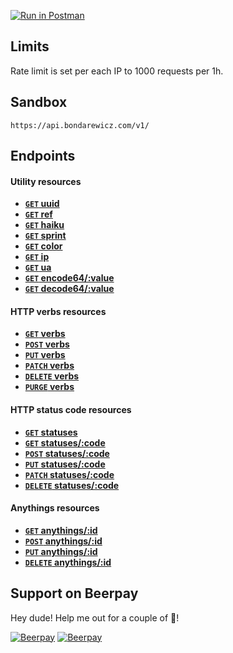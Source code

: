 [![Run in Postman](https://run.pstmn.io/button.svg)](https://app.getpostman.com/run-collection/2c19f5b3298aa50db70d)

## Limits
Rate limit is set per each IP to 1000 requests per 1h.

## Sandbox
`https://api.bondarewicz.com/v1/`

## Endpoints

#### Utility resources

- **[<code>GET</code> uuid](https://github.com/bondarewicz/api/blob/master/docs/utility/GET_uuid.md)**
- **[<code>GET</code> ref](https://github.com/bondarewicz/api/blob/master/docs/utility/GET_ref.md)**
- **[<code>GET</code> haiku](https://github.com/bondarewicz/api/blob/master/docs/utility/GET_haiku.md)**
- **[<code>GET</code> sprint](https://github.com/bondarewicz/api/blob/master/docs/utility/GET_sprint.md)**
- **[<code>GET</code> color](https://github.com/bondarewicz/api/blob/master/docs/utility/GET_color.md)**
- **[<code>GET</code> ip](https://github.com/bondarewicz/api/blob/master/docs/utility/GET_ip.md)**
- **[<code>GET</code> ua](https://github.com/bondarewicz/api/blob/master/docs/utility/GET_ua.md)**
- **[<code>GET</code> encode64/:value](https://github.com/bondarewicz/api/blob/master/docs/utility/GET_encode64_value.md)**
- **[<code>GET</code> decode64/:value](https://github.com/bondarewicz/api/blob/master/docs/utility/GET_decode64_value.md)**

#### HTTP verbs resources

- **[<code>GET</code> verbs](https://github.com/bondarewicz/api/blob/master/docs/verbs/GET_verbs.md)**
- **[<code>POST</code> verbs](https://github.com/bondarewicz/api/blob/master/docs/verbs/POST_verbs.md)**
- **[<code>PUT</code> verbs](https://github.com/bondarewicz/api/blob/master/docs/verbs/PUT_verbs.md)**
- **[<code>PATCH</code> verbs](https://github.com/bondarewicz/api/blob/master/docs/verbs/PATCH_verbs.md)**
- **[<code>DELETE</code> verbs](https://github.com/bondarewicz/api/blob/master/docs/verbs/DELETE_verbs.md)**
- **[<code>PURGE</code> verbs](https://github.com/bondarewicz/api/blob/master/docs/verbs/PURGE_verbs.md)**

#### HTTP status code resources

- **[<code>GET</code> statuses](https://github.com/bondarewicz/api/blob/master/docs/statuses/GET_statuses.md)**
- **[<code>GET</code> statuses/:code](https://github.com/bondarewicz/api/blob/master/docs/statuses/GET_statuses_code.md)**
- **[<code>POST</code> statuses/:code](https://github.com/bondarewicz/api/blob/master/docs/statuses/POST_statuses_code.md)**
- **[<code>PUT</code> statuses/:code](https://github.com/bondarewicz/api/blob/master/docs/statuses/PUT_statuses_code.md)**
- **[<code>PATCH</code> statuses/:code](https://github.com/bondarewicz/api/blob/master/docs/statuses/PATCH_statuses_code.md)**
- **[<code>DELETE</code> statuses/:code](https://github.com/bondarewicz/api/blob/master/docs/statuses/DELETE_statuses_code.md)**


#### Anythings resources

- **[<code>GET</code> anythings/:id](https://github.com/bondarewicz/api/blob/master/docs/anythings/GET_anythings_id.md)**
- **[<code>POST</code> anythings/:id](https://github.com/bondarewicz/api/blob/master/docs/anythings/POST_anythings_id.md)**
- **[<code>PUT</code> anythings/:id](https://github.com/bondarewicz/api/blob/master/docs/anythings/PUT_anythings_id.md)**
- **[<code>DELETE</code> anythings/:id](https://github.com/bondarewicz/api/blob/master/docs/anythings/DELETE_anythings_id.md)**

## Support on Beerpay
Hey dude! Help me out for a couple of :beers:!

[![Beerpay](https://beerpay.io/bondarewicz/api/badge.svg?style=beer-square)](https://beerpay.io/bondarewicz/api)  [![Beerpay](https://beerpay.io/bondarewicz/api/make-wish.svg?style=flat-square)](https://beerpay.io/bondarewicz/api?focus=wish)